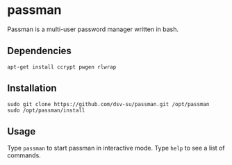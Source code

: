 passman
=======

Passman is a multi-user password manager written in bash.

Dependencies
------------

    apt-get install ccrypt pwgen rlwrap

Installation
------------

    sudo git clone https://github.com/dsv-su/passman.git /opt/passman
    sudo /opt/passman/install

Usage
-----

Type `passman` to start passman in interactive mode. Type `help` to see
a list of commands.
